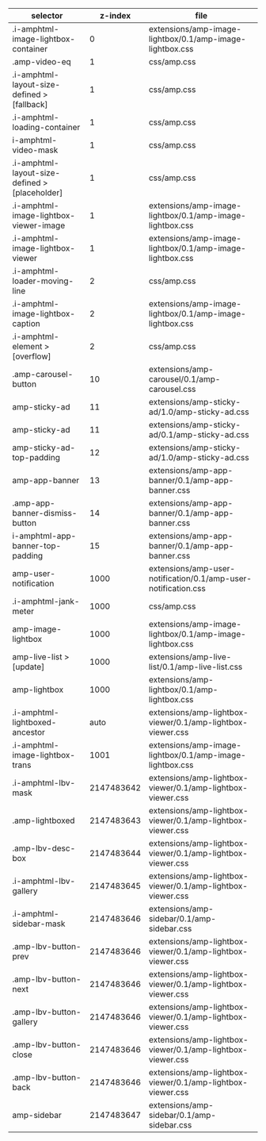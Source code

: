 selector                                         |   z-index      |   file
---                                              |   ---          |   ---
.i-amphtml-image-lightbox-container              |   0            |   extensions/amp-image-lightbox/0.1/amp-image-lightbox.css
.amp-video-eq                                    |   1            |   css/amp.css
.i-amphtml-layout-size-defined > [fallback]      |   1            |   css/amp.css
.i-amphtml-loading-container                     |   1            |   css/amp.css
i-amphtml-video-mask                             |   1            |   css/amp.css
.i-amphtml-layout-size-defined > [placeholder]   |   1            |   css/amp.css
.i-amphtml-image-lightbox-viewer-image           |   1            |   extensions/amp-image-lightbox/0.1/amp-image-lightbox.css
.i-amphtml-image-lightbox-viewer                 |   1            |   extensions/amp-image-lightbox/0.1/amp-image-lightbox.css
.i-amphtml-loader-moving-line                    |   2            |   css/amp.css
.i-amphtml-image-lightbox-caption                |   2            |   extensions/amp-image-lightbox/0.1/amp-image-lightbox.css
.i-amphtml-element > [overflow]                  |   2            |   css/amp.css
.amp-carousel-button                             |   10           |   extensions/amp-carousel/0.1/amp-carousel.css
amp-sticky-ad                                    |   11           |   extensions/amp-sticky-ad/1.0/amp-sticky-ad.css
amp-sticky-ad                                    |   11           |   extensions/amp-sticky-ad/0.1/amp-sticky-ad.css
amp-sticky-ad-top-padding                        |   12           |   extensions/amp-sticky-ad/1.0/amp-sticky-ad.css
amp-app-banner                                   |   13           |   extensions/amp-app-banner/0.1/amp-app-banner.css
.amp-app-banner-dismiss-button                   |   14           |   extensions/amp-app-banner/0.1/amp-app-banner.css
i-amphtml-app-banner-top-padding                 |   15           |   extensions/amp-app-banner/0.1/amp-app-banner.css
amp-user-notification                            |   1000         |   extensions/amp-user-notification/0.1/amp-user-notification.css
.i-amphtml-jank-meter                            |   1000         |   css/amp.css
amp-image-lightbox                               |   1000         |   extensions/amp-image-lightbox/0.1/amp-image-lightbox.css
amp-live-list > [update]                         |   1000         |   extensions/amp-live-list/0.1/amp-live-list.css
amp-lightbox                                     |   1000         |   extensions/amp-lightbox/0.1/amp-lightbox.css
.i-amphtml-lightboxed-ancestor                   |   auto         |   extensions/amp-lightbox-viewer/0.1/amp-lightbox-viewer.css
.i-amphtml-image-lightbox-trans                  |   1001         |   extensions/amp-image-lightbox/0.1/amp-image-lightbox.css
.i-amphtml-lbv-mask                              |   2147483642   |   extensions/amp-lightbox-viewer/0.1/amp-lightbox-viewer.css
.amp-lightboxed                                  |   2147483643   |   extensions/amp-lightbox-viewer/0.1/amp-lightbox-viewer.css
.amp-lbv-desc-box                                |   2147483644   |   extensions/amp-lightbox-viewer/0.1/amp-lightbox-viewer.css
.i-amphtml-lbv-gallery                           |   2147483645   |   extensions/amp-lightbox-viewer/0.1/amp-lightbox-viewer.css
.i-amphtml-sidebar-mask                          |   2147483646   |   extensions/amp-sidebar/0.1/amp-sidebar.css
.amp-lbv-button-prev                             |   2147483646   |   extensions/amp-lightbox-viewer/0.1/amp-lightbox-viewer.css
.amp-lbv-button-next                             |   2147483646   |   extensions/amp-lightbox-viewer/0.1/amp-lightbox-viewer.css
.amp-lbv-button-gallery                          |   2147483646   |   extensions/amp-lightbox-viewer/0.1/amp-lightbox-viewer.css
.amp-lbv-button-close                            |   2147483646   |   extensions/amp-lightbox-viewer/0.1/amp-lightbox-viewer.css
.amp-lbv-button-back                             |   2147483646   |   extensions/amp-lightbox-viewer/0.1/amp-lightbox-viewer.css
amp-sidebar                                      |   2147483647   |   extensions/amp-sidebar/0.1/amp-sidebar.css
